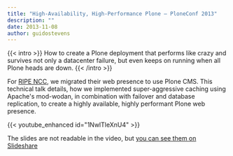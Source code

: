 ```yaml
---
title: "High-Availability, High-Performance Plone — PloneConf 2013"
description: ""
date: 2013-11-08
author: guidostevens
---
```


{{< intro >}}
How to create a Plone deployment that performs like crazy and survives not only a datacenter failure, but even keeps on running when all Plone heads are down.
{{< /intro >}}

For [RIPE NCC](https://www.ripe.net/), we migrated their web presence to use Plone CMS.
This technical talk details, how we implemented super-aggressive caching using Apache's mod-wodan, in combination with failover and database replication,
to create a highly available, highly performant Plone web presence.

{{< youtube_enhanced id="1NwlTleXnU4" >}}

The slides are not readable in the video, but [you can see them on Slideshare](http://www.slideshare.net/GuidoStevens/highperformance-highavailability-plone "High-Availability High-Performance Plone")

